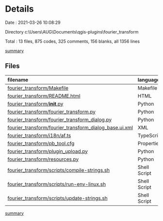 # Details

Date : 2021-03-26 10:08:29

Directory c:\Users\AUG\Documents\qgis-plugins\fourier_transform

Total : 13 files,  875 codes, 325 comments, 156 blanks, all 1356 lines

[summary](results.md)

## Files
| filename | language | code | comment | blank | total |
| :--- | :--- | ---: | ---: | ---: | ---: |
| [fourier_transform/Makefile](/fourier_transform/Makefile) | Makefile | 146 | 57 | 42 | 245 |
| [fourier_transform/README.html](/fourier_transform/README.html) | HTML | 40 | 0 | 3 | 43 |
| [fourier_transform/__init__.py](/fourier_transform/__init__.py) | Python | 3 | 31 | 3 | 37 |
| [fourier_transform/fourier_transform.py](/fourier_transform/fourier_transform.py) | Python | 140 | 112 | 45 | 297 |
| [fourier_transform/fourier_transform_dialog.py](/fourier_transform/fourier_transform_dialog.py) | Python | 9 | 30 | 6 | 45 |
| [fourier_transform/fourier_transform_dialog_base.ui.xml](/fourier_transform/fourier_transform_dialog_base.ui.xml) | XML | 254 | 0 | 1 | 255 |
| [fourier_transform/i18n/af.ts](/fourier_transform/i18n/af.ts) | TypeScript | 11 | 0 | 1 | 12 |
| [fourier_transform/pb_tool.cfg](/fourier_transform/pb_tool.cfg) | Properties | 14 | 53 | 14 | 81 |
| [fourier_transform/plugin_upload.py](/fourier_transform/plugin_upload.py) | Python | 77 | 22 | 13 | 112 |
| [fourier_transform/resources.py](/fourier_transform/resources.py) | Python | 113 | 6 | 11 | 130 |
| [fourier_transform/scripts/compile-strings.sh](/fourier_transform/scripts/compile-strings.sh) | Shell Script | 7 | 3 | 3 | 13 |
| [fourier_transform/scripts/run-env-linux.sh](/fourier_transform/scripts/run-env-linux.sh) | Shell Script | 20 | 1 | 8 | 29 |
| [fourier_transform/scripts/update-strings.sh](/fourier_transform/scripts/update-strings.sh) | Shell Script | 41 | 10 | 6 | 57 |

[summary](results.md)